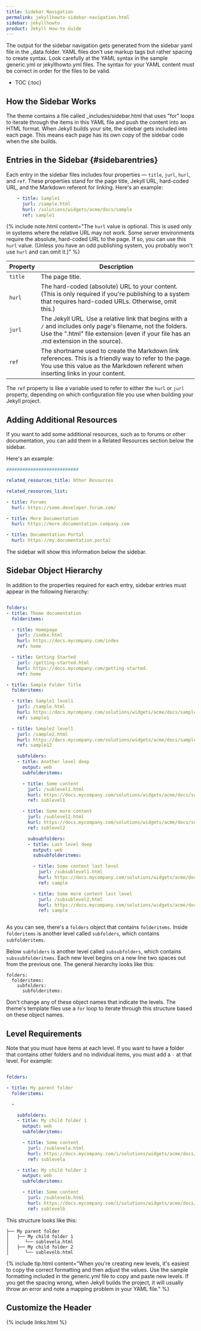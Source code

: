 ```yaml
---
title: Sidebar Navigation
permalink: jekyllhowto-sidebar-navigation.html
sidebar: jekyllhowto
product: Jekyll How-to Guide
---
```


The output for the sidebar navigation gets generated from the sidebar yaml file in the \_data folder. YAML files don't use markup tags but rather spacing to create syntax. Look carefully at the YAML syntax in the sample generic.yml  or jekyllhowto.yml files. The syntax for your YAML content must be correct in order for the files to be valid.

* TOC
{:toc}

## How the Sidebar Works

The theme contains a file called \_includes/sidebar.html that uses "for" loops to iterate through the items in this YAML file and push the content into an HTML format. When Jekyll builds your site, the sidebar gets included into each page. This means each page has its own copy of the sidebar code when the site builds.

## Entries in the Sidebar {#sidebarentries}

Each entry in the sidebar files includes four properties &mdash; `title`, `jurl`, `hurl`, and `ref`. These properties stand for the page title, Jekyll URL, hard-coded URL, and the Markdown referent for linking. Here's an example:

```yaml
    - title: Sample1
      jurl: /sample.html
      hurl: /solutions/widgets/acme/docs/sample
      ref: sample1
```

{% include note.html content="The `hurl` value is optional. This is used only in systems where the relative URL may not work. Some server environments require the absolute, hard-coded URL to the page. If so, you can use this `hurl` value. (Unless you have an odd publishing system, you probably won't use `hurl` and can omit it.)" %}

| Property | Description |
|-----|-------|
| `title` | The page title. |
| `hurl` | The hard-coded (absolute) URL to your content. (This is only required if you're publishing to a system that requires hard-coded URLs. Otherwise, omit this.)|
| `jurl` | The Jekyll URL. Use a relative link that begins with a `/` and includes only page's filename, not the folders. Use the ".html" file extension (even if your file has an .md extension in the source). |
| `ref` | The shortname used to create the Markdown link references. This is a friendly way to refer to the page. You use this value as the Markdown referent when inserting links in your content. |

The `ref` property is like a variable used to refer to either the `hurl` or `jurl` property, depending on which configuration file you use when building your Jekyll project.
## Adding Additional Resources

If you want to add some additional resources, such as to forums or other documentation, you can add them in a Related Resources section below the sidebar.

Here's an example:


```yaml
###########################

related_resources_title: Other Resources

related_resources_list:

- title: Forums
  hurl: https://some.developer.forum.com/

- title: More Documentation
  hurl: https://more.documentation.company.com

- title: Documentation Portal
  hurl: https://my.documentation.portal
```

The sidebar will show this information below the sidebar.

## Sidebar Object Hierarchy

In addition to the properties required for each entry, sidebar entries must appear in the following hierarchy:

``` yaml

folders:
- title: Theme documentation
  folderitems:

  - title: Homepage
    jurl: /index.html
    hurl: https://docs.mycompany.com/index
    ref: home

  - title: Getting Started
    jurl: /getting-started.html
    hurl: https://docs.mycompany.com/getting-started.
    ref: home

- title: Sample Folder Title
  folderitems:

  - title: Sample1 level1
    jurl: /sample.html
    hurl: https://docs.mycompany.com/solutions/widgets/acme/docs/sample
    ref: sample1

  - title: Sample2 level1
    jurl: /sample2.html
    hurl: https://docs.mycompany.com/solutions/widgets/acme/docs/sample2
    ref: sample12

    subfolders:
    - title: Another level deep
      output: web
      subfolderitems:

      - title: Some content
        jurl: /sublevel1.html
        hurl: https://docs.mycompany.com/solutions/widgets/acme/docs/sublevel1
        ref: sublevel1

      - title: Some more content
        jurl: /sublevel2.html
        hurl: https://docs.mycompany.com/solutions/widgets/acme/docs/sublevel2
        ref: sublevel2

        subsubfolders:
        - title: Last level deep
          output: web
          subsubfolderitems:

          - title: Some content last level
            jurl: /subsublevel1.html
            hurl: https://docs.mycompany.com/solutions/widgets/acme/docs/subsublevel1
            ref: sample

          - title: Some more content last level
            jurl: /subsublevel2.html
            hurl: https://docs.mycompany.com/solutions/widgets/acme/docs/subsublevel2
            ref: sample



```

As you can see, there's a `folders` object that contains `folderitems`. Inside `folderitems` is another level called `subfolders`, which contains `subfolderitems`.

Below `subfolders` is another level called `subsubfolders`, which contains `subssubfolderitems`. Each new level begins on a new line two spaces out from the previous one. The general hierarchy looks like this:

```
folders:
  folderitems:
    subfolders:
      subfolderitems:
```

Don't change any of these object names that indicate the levels. The theme's template files use a `for` loop to iterate through this structure based on these object names.

## Level Requirements

Note that you must have items at each level. If you want to have a folder that contains other folders and no individual items, you must add a `-` at that level. For example:

``` yaml

folders:

- title: My parent folder
  folderitems:

  -

    subfolders:
    - title: My child folder 1
      output: web
      subfolderitems:

      - title: Some content
        jurl: /sublevela.html
        hurl: https://docs.mycompany.com/i/solutions/widgets/acme/docs/sublevela
        ref: sublevela

    - title: My child folder 2
      output: web
      subfolderitems:

      - title: Some content
        jurl: /sublevelb.html
        hurl: https://docs.mycompany.com/i/solutions/widgets/acme/docs/sublevelb
        ref: sublevelb

```

This structure looks like this:

```
├── My parent folder
│   ├── My child folder 1
│      └── sublevela.html
│   ├── My child folder 2
│      └── sublevelb.html
```

{% include tip.html content="When you're creating new levels, it's easiest to copy the correct formatting and then adjust the values. Use the sample formatting included in the generic.yml file to copy and paste new levels. If you get the spacing wrong, when Jekyll builds the project, it will usually throw an error and note a mapping problem in your YAML file." %}

## Customize the Header



{% include links.html %}
